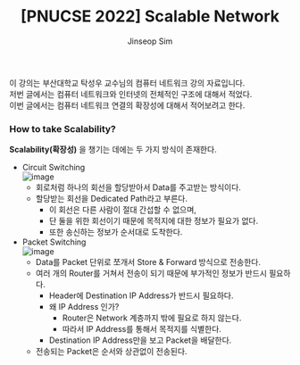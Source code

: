 ﻿---
layout: post
title: "[PNUCSE 2022] Scalable Network"
categories: Network
tags: [theory]
author:
  - Jinseop Sim
toc: true
---
이 강의는 부산대학교 탁성우 교수님의 컴퓨터 네트워크 강의 자료입니다.  
저번 글에서는 컴퓨터 네트워크와 인터넷의 전체적인 구조에 대해서 적었다.  
이번 글에서는 컴퓨터 네트워크 연결의 확장성에 대해서 적어보려고 한다.  

### How to take Scalability?
__Scalability(확장성)__ 을 챙기는 데에는 두 가지 방식이 존재한다.

- Circuit Switching  
![image](https://user-images.githubusercontent.com/71700079/191644557-3a9714b1-c36e-4893-a0d8-f3056261a32f.png)  
  - 회로처럼 하나의 회선을 할당받아서 Data를 주고받는 방식이다.
  - 할당받는 회선을 Dedicated Path라고 부른다.
	- 이 회선은 다른 사람이 절대 간섭할 수 없으며,
	- 단 둘을 위한 회선이기 때문에 목적지에 대한 정보가 필요가 없다.
	- 또한 송신하는 정보가 순서대로 도착한다.
- Packet Switching  
![image](https://user-images.githubusercontent.com/71700079/191644516-6a1a819a-66b1-46d2-89ac-0c40bb58471e.png)  
  - Data를 Packet 단위로 쪼개서 Store & Forward 방식으로 전송한다.
  - 여러 개의 Router를 거쳐서 전송이 되기 때문에 부가적인 정보가 반드시 필요하다.
	- Header에 Destination IP Address가 반드시 필요하다.
	- 왜 IP Address 인가?
		- Router은 Network 계층까지 밖에 필요로 하지 않는다.
		- 따라서 IP Address를 통해서 목적지를 식별한다.
	- Destination IP Address만을 보고 Packet을 배달한다.
  - 전송되는 Packet은 순서와 상관없이 전송된다.
